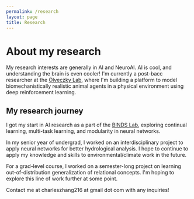 ```yaml
---
permalink: /research
layout: page
title: Research
---
```

# About my research

My research interests are generally in AI and NeuroAI. AI is cool, and understanding the brain is even cooler! I'm currently a post-bacc researcher at the [Ölveczky Lab](https://olveczkylab.oeb.harvard.edu/), where I'm building a platform to model biomechanistically realistic animal agents in a physical environment using deep reinforcement learning.

## My research journey

I got my start in AI research as a part of the [BINDS Lab](https://groups.cs.umass.edu/binds/), exploring continual learning, multi-task learning, and modularity in neural networks. 

In my senior year of undergrad, I worked on an interdisciplinary project to apply neural networks for better hydrological analysis. I hope to continue to apply my knowledge and skills to environmental/climate work in the future. 

For a grad-level course, I worked on a semester-long project on learning out-of-distribution generalization of relational concepts. I'm hoping to explore this line of work further at some point. 

Contact me at charleszhang216 at gmail dot com with any inquiries!
